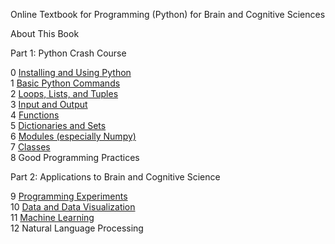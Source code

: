 Online Textbook for Programming (Python) for Brain and Cognitive Sciences

About This Book

Part 1: Python Crash Course

0 [Installing and Using Python](CH0/0.0.%20Installing%20Python.md)<br>
1 [Basic Python Commands](CH1/1.0.%20Python%20Statements%20&%20Expressions.md)<br>
2 [Loops, Lists, and Tuples](CH2/2.0%20The%20For%20Loop.md)<br>
3 [Input and Output](CH3/3.0.%20Terminal%20Input%20and%20Output.md)<br>
4 [Functions](CH4/4.0.%20Functions.md)<br>
5 [Dictionaries and Sets](CH5/5.0.%20Sets.md)<br>
6 [Modules (especially Numpy)](CH6/6.0.%20Core%20Python%20Modules.md)<br>
7 [Classes](CH7/7.0/%20Classes%20and%20OOP.md)<br>
8 Good Programming Practices<br>

Part 2: Applications to Brain and Cognitive Science<br>

9 [Programming Experiments](CH9/9.6.Lab%209.md)<br>
10 [Data and Data Visualization](C10.0.%20Data%20Analysis%20and%20Visualization.md)<br>
11 [Machine Learning](11.0.%20Machine%Learning.md)<br>
12 Natural Language Processing<br>
